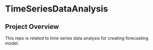 # TimeSeriesDataAnalysis
## Project Overview
This repo is related to time series data analysis for creating forecasting model.

